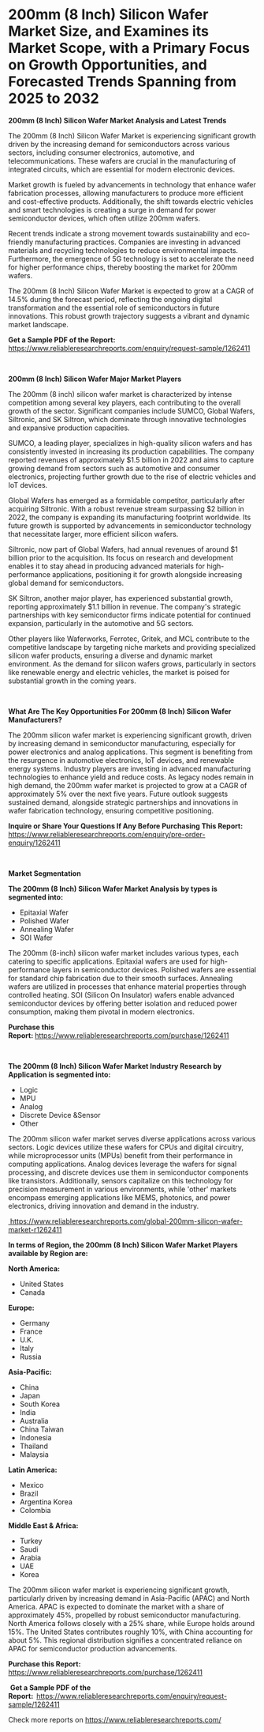 <p><h1>200mm (8 Inch) Silicon Wafer Market Size, and Examines its Market Scope, with a Primary Focus on Growth Opportunities, and Forecasted Trends Spanning from 2025 to 2032</h1></p><p><strong>200mm (8 Inch) Silicon Wafer Market Analysis and Latest Trends</strong></p>
<p><p>The 200mm (8 Inch) Silicon Wafer Market is experiencing significant growth driven by the increasing demand for semiconductors across various sectors, including consumer electronics, automotive, and telecommunications. These wafers are crucial in the manufacturing of integrated circuits, which are essential for modern electronic devices. </p><p>Market growth is fueled by advancements in technology that enhance wafer fabrication processes, allowing manufacturers to produce more efficient and cost-effective products. Additionally, the shift towards electric vehicles and smart technologies is creating a surge in demand for power semiconductor devices, which often utilize 200mm wafers.</p><p>Recent trends indicate a strong movement towards sustainability and eco-friendly manufacturing practices. Companies are investing in advanced materials and recycling technologies to reduce environmental impacts. Furthermore, the emergence of 5G technology is set to accelerate the need for higher performance chips, thereby boosting the market for 200mm wafers. </p><p>The 200mm (8 Inch) Silicon Wafer Market is expected to grow at a CAGR of 14.5% during the forecast period, reflecting the ongoing digital transformation and the essential role of semiconductors in future innovations. This robust growth trajectory suggests a vibrant and dynamic market landscape.</p></p>
<p><strong>Get a Sample PDF of the Report:&nbsp;</strong> <a href="https://www.reliableresearchreports.com/enquiry/request-sample/1262411?utm_campaign=2252&utm_medium=2&utm_source=Github&utm_content=ia&utm_term=12022025&utm_id=200mm-8-inch-silicon-wafer">https://www.reliableresearchreports.com/enquiry/request-sample/1262411</a></p>
<p>&nbsp;</p>
<p><strong>200mm (8 Inch) Silicon Wafer Major Market Players</strong></p>
<p><p>The 200mm (8 inch) silicon wafer market is characterized by intense competition among several key players, each contributing to the overall growth of the sector. Significant companies include SUMCO, Global Wafers, Siltronic, and SK Siltron, which dominate through innovative technologies and expansive production capacities.</p><p>SUMCO, a leading player, specializes in high-quality silicon wafers and has consistently invested in increasing its production capabilities. The company reported revenues of approximately $1.5 billion in 2022 and aims to capture growing demand from sectors such as automotive and consumer electronics, projecting further growth due to the rise of electric vehicles and IoT devices.</p><p>Global Wafers has emerged as a formidable competitor, particularly after acquiring Siltronic. With a robust revenue stream surpassing $2 billion in 2022, the company is expanding its manufacturing footprint worldwide. Its future growth is supported by advancements in semiconductor technology that necessitate larger, more efficient silicon wafers.</p><p>Siltronic, now part of Global Wafers, had annual revenues of around $1 billion prior to the acquisition. Its focus on research and development enables it to stay ahead in producing advanced materials for high-performance applications, positioning it for growth alongside increasing global demand for semiconductors.</p><p>SK Siltron, another major player, has experienced substantial growth, reporting approximately $1.1 billion in revenue. The company's strategic partnerships with key semiconductor firms indicate potential for continued expansion, particularly in the automotive and 5G sectors.</p><p>Other players like Waferworks, Ferrotec, Gritek, and MCL contribute to the competitive landscape by targeting niche markets and providing specialized silicon wafer products, ensuring a diverse and dynamic market environment. As the demand for silicon wafers grows, particularly in sectors like renewable energy and electric vehicles, the market is poised for substantial growth in the coming years.</p></p>
<p>&nbsp;</p>
<p><strong>What Are The Key Opportunities For 200mm (8 Inch) Silicon Wafer Manufacturers?</strong></p>
<p><p>The 200mm silicon wafer market is experiencing significant growth, driven by increasing demand in semiconductor manufacturing, especially for power electronics and analog applications. This segment is benefiting from the resurgence in automotive electronics, IoT devices, and renewable energy systems. Industry players are investing in advanced manufacturing technologies to enhance yield and reduce costs. As legacy nodes remain in high demand, the 200mm wafer market is projected to grow at a CAGR of approximately 5% over the next five years. Future outlook suggests sustained demand, alongside strategic partnerships and innovations in wafer fabrication technology, ensuring competitive positioning.</p></p>
<p><strong>Inquire or Share Your Questions If Any Before Purchasing This Report:</strong> <a href="https://www.reliableresearchreports.com/enquiry/pre-order-enquiry/1262411?utm_campaign=2252&utm_medium=2&utm_source=Github&utm_content=ia&utm_term=12022025&utm_id=200mm-8-inch-silicon-wafer">https://www.reliableresearchreports.com/enquiry/pre-order-enquiry/1262411</a></p>
<p>&nbsp;</p>
<p><strong>Market Segmentation</strong></p>
<p><strong>The 200mm (8 Inch) Silicon Wafer Market Analysis by types is segmented into:</strong></p>
<p><ul><li>Epitaxial Wafer</li><li>Polished Wafer</li><li>Annealing Wafer</li><li>SOI Wafer</li></ul></p>
<p><p>The 200mm (8-inch) silicon wafer market includes various types, each catering to specific applications. Epitaxial wafers are used for high-performance layers in semiconductor devices. Polished wafers are essential for standard chip fabrication due to their smooth surfaces. Annealing wafers are utilized in processes that enhance material properties through controlled heating. SOI (Silicon On Insulator) wafers enable advanced semiconductor devices by offering better isolation and reduced power consumption, making them pivotal in modern electronics.</p></p>
<p><strong>Purchase this Report:&nbsp;</strong><a href="https://www.reliableresearchreports.com/purchase/1262411?utm_campaign=2252&utm_medium=2&utm_source=Github&utm_content=ia&utm_term=12022025&utm_id=200mm-8-inch-silicon-wafer">https://www.reliableresearchreports.com/purchase/1262411</a></p>
<p>&nbsp;</p>
<p><strong>The 200mm (8 Inch) Silicon Wafer Market Industry Research by Application is segmented into:</strong></p>
<p><ul><li>Logic</li><li>MPU</li><li>Analog</li><li>Discrete Device &Sensor</li><li>Other</li></ul></p>
<p><p>The 200mm silicon wafer market serves diverse applications across various sectors. Logic devices utilize these wafers for CPUs and digital circuitry, while microprocessor units (MPUs) benefit from their performance in computing applications. Analog devices leverage the wafers for signal processing, and discrete devices use them in semiconductor components like transistors. Additionally, sensors capitalize on this technology for precision measurement in various environments, while 'other' markets encompass emerging applications like MEMS, photonics, and power electronics, driving innovation and demand in the industry.</p></p>
<p><a href="https://www.reliableresearchreports.com/global-200mm-silicon-wafer-market-r1262411?utm_campaign=2252&utm_medium=2&utm_source=Github&utm_content=ia&utm_term=12022025&utm_id=200mm-8-inch-silicon-wafer">&nbsp;https://www.reliableresearchreports.com/global-200mm-silicon-wafer-market-r1262411</a></p>
<p><strong>In terms of Region, the 200mm (8 Inch) Silicon Wafer Market Players available by Region are:</strong></p>
<p>
    <p> <strong> North America: </strong>
        <ul>
            <li>United States</li>
            <li>Canada</li>
        </ul>
        </p> 
    <p> <strong> Europe: </strong>
        <ul>
            <li>Germany</li>
            <li>France</li>
            <li>U.K.</li>
            <li>Italy</li>
            <li>Russia</li>
        </ul>
        </p> 
    <p> <strong> Asia-Pacific: </strong>
        <ul>
            <li>China</li>
            <li>Japan</li>
            <li>South Korea</li>
            <li>India</li>
            <li>Australia</li>
            <li>China Taiwan</li>
            <li>Indonesia</li>
            <li>Thailand</li>
            <li>Malaysia</li>
        </ul>
        </p> 
    <p> <strong> Latin America: </strong>
        <ul>
            <li>Mexico</li>
            <li>Brazil</li>
            <li>Argentina Korea</li>
            <li>Colombia</li>
        </ul>
        </p> 
    <p> <strong> Middle East & Africa: </strong>
        <ul>
            <li>Turkey</li>
            <li>Saudi</li>
            <li>Arabia</li>
            <li>UAE</li>
            <li>Korea</li>
        </ul>
    </p>
    </p>
<p><p>The 200mm silicon wafer market is experiencing significant growth, particularly driven by increasing demand in Asia-Pacific (APAC) and North America. APAC is expected to dominate the market with a share of approximately 45%, propelled by robust semiconductor manufacturing. North America follows closely with a 25% share, while Europe holds around 15%. The United States contributes roughly 10%, with China accounting for about 5%. This regional distribution signifies a concentrated reliance on APAC for semiconductor production advancements.</p></p>
<p><strong>Purchase this Report: </strong><a href="https://www.reliableresearchreports.com/purchase/1262411?utm_campaign=2252&utm_medium=2&utm_source=Github&utm_content=ia&utm_term=12022025&utm_id=200mm-8-inch-silicon-wafer">https://www.reliableresearchreports.com/purchase/1262411</a></p>
<p>&nbsp;<strong>Get a Sample PDF of the Report:&nbsp;&nbsp;</strong><a href="https://www.reliableresearchreports.com/enquiry/request-sample/1262411?utm_campaign=2252&utm_medium=2&utm_source=Github&utm_content=ia&utm_term=12022025&utm_id=200mm-8-inch-silicon-wafer">https://www.reliableresearchreports.com/enquiry/request-sample/1262411</a></p>
<p><strong></strong></p>
<p>Check more reports on <a href="https://www.reliableresearchreports.com/?utm_campaign=2252&utm_medium=2&utm_source=Github&utm_content=ia&utm_term=12022025&utm_id=200mm-8-inch-silicon-wafer">https://www.reliableresearchreports.com/</a></p>